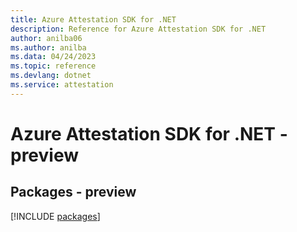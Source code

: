 ```yaml
---
title: Azure Attestation SDK for .NET
description: Reference for Azure Attestation SDK for .NET
author: anilba06
ms.author: anilba
ms.data: 04/24/2023
ms.topic: reference
ms.devlang: dotnet
ms.service: attestation
---
```

# Azure Attestation SDK for .NET - preview
## Packages - preview
[!INCLUDE [packages](attestation-index.md)]